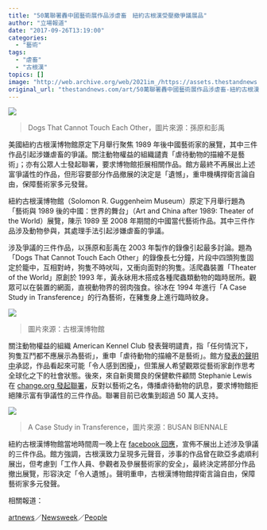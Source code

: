 ```yaml
---
title: "50萬聯署轟中國藝術展作品涉虐畜　紐約古根漢受壓撤爭議展品"
author: "立場報道"
date: "2017-09-26T13:19:00"
categories:
  - "藝術"
tags:
  - "虐畜"
  - "古根漢"
topics: []
image: "http://web.archive.org/web/2021im_/https://assets.thestandnews.com/media/photos/Screen20Shot202017-09-2620at201.44.2220PM20copy_xLanH.png"
original_url: "thestandnews.com/art/50萬聯署轟中國藝術展作品涉虐畜-紐約古根漢受壓撤出爭議展品"
---
```

![](http://web.archive.org/web/2021im_/https://assets.thestandnews.com/media/photos/Screen20Shot202017-09-2620at201.44.2220PM20copy_xLanH.png)
> Dogs That Cannot Touch Each Other，圖片來源：孫原和彭禹

美國紐約古根漢博物館原定下月舉行聚焦 1989 年後中國藝術家的展覽，其中三件作品引起涉嫌虐畜的爭議。關注動物權益的組織譴責「虐待動物的描繪不是藝術」；亦有公眾人士發起聯署，要求博物館拒展相關作品。館方最終不再展出上述富爭議性的作品，但形容要部分作品撤展的決定是「遺憾」，重申機構捍衛言論自由，保障藝術家多元發聲。

紐約古根漢博物館（Solomon R. Guggenheim Museum）原定下月舉行題為「藝術與 1989 後的中國：世界的舞台」（Art and China after 1989: Theater of the World）展覽，陳示 1989 至 2008 年期間的中國當代藝術作品。其中三件作品涉及動物參與，其處理手法引起涉嫌虐畜的爭議。

涉及爭議的三件作品，以孫原和彭禹在 2003 年製作的錄像引起最多討論。題為「Dogs That Cannot Touch Each Other」的錄像長七分鐘，片段中四頭狗隻固定於籠中，互相對峙，狗隻不時吠叫，又衝向面對的狗隻。活爬蟲裝置「Theater of the World」原創於 1993 年，黃永砅用木搭成各種爬蟲類動物的臨時居所。觀眾可以在裝置的網面，直視動物界的弱肉強食。徐冰在 1994 年進行「A Case Study in Transference」的行為藝術，在豬隻身上進行臨時紋身。

![](http://web.archive.org/web/2021im_/https://assets.thestandnews.com/media/photos/Screen20Shot202017-09-2620at201.50.0120PM_feYqi.png)
> 圖片來源：古根漢博物館

關注動物權益的組織 American Kennel Club 發表聲明譴責，指「任何情況下，狗隻互鬥都不應展示為藝術」，重申「虐待動物的描繪不是藝術」。館方[發表的聲明中](http://web.archive.org/web/20211229132148/https://www.guggenheim.org/press-release/statement-on-the-video-work-dogs-that-cannot-touch-each-other)承認，作品看起來可能「令人感到困擾」，但策展人希望觀眾從藝術家創作思考全球化之下的社會狀態。後來，來自新奧爾良的保健軟件顧問 Stephanie Lewis 在 [change.org 發起聯署](http://web.archive.org/web/20211229132148/https://www.change.org/p/promote-cruelty-free-exhibits-at-the-guggenheim)，反對以藝術之名，傳播虐待動物的訊息，要求博物館拒絕陳示富有爭議性的三件作品。聯署目前已收集到超過 50 萬人支持。

![](http://web.archive.org/web/2021im_/https://assets.thestandnews.com/media/photos/KHP8t1k6VpNimF_0Iqli.jpg)
> A Case Study in Transference，圖片來源：BUSAN BIENNALE

紐約古根漢博物館當地時間周一晚上在 [facebook 回應](http://web.archive.org/web/20211229132148/https://www.facebook.com/guggenheimmuseum/photos/a.427338328500.201017.7640348500/10155748419368501/?type=3&theater&ifg=1)，宣佈不展出上述涉及爭議的三件作品。館方強調，古根漢致力呈現多元聲音，涉事的作品曾在歐亞多處順利展出，但考慮到「工作人員、參觀者及參展藝術家的安全」，最終決定將部分作品撤出展覽，形容決定「令人遺憾」。聲明重申，古根漢博物館捍衛言論自由，保障藝術家多元發聲。

相關報道：

[artnews](http://web.archive.org/web/20211229132148/http://www.artnews.com/2017/09/25/depictions-of-animal-cruelty-are-not-art-chinese-contemporary-art-survey-at-guggenheim-museum-faces-pushback-from-animal-rights-groups/)／[Newsweek](http://web.archive.org/web/20211229132148/http://www.newsweek.com/dog-video-guggenheim-museum-sparks-torture-not-art-campaign-670761)／[People](http://web.archive.org/web/20211229132148/http://people.com/pets/guggenheim-museum-art-exhibit-dogs-strapped-to-treadmills-fighting/)